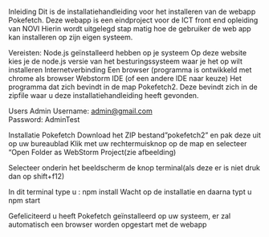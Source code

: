 Inleiding
Dit is de installatiehandleiding voor het installeren van de webapp Pokefetch.
Deze webapp is een eindproject voor de ICT front end opleiding van NOVI
Hierin wordt uitgelegd stap matig hoe de gebruiker de web app kan installeren op zijn eigen systeem.

Vereisten:
Node.js geïnstalleerd hebben op je systeem
Op deze website kies je de node.js versie van het besturingssysteem waar je het op wilt installeren
Internetverbinding
Een browser (programma is ontwikkeld met chrome als browser
Webstorm IDE (of een andere IDE naar keuze)
Het programma dat zich bevindt in de map Pokefetch2.
Deze bevindt zich in de zipfile waar u deze installatiehandleiding heeft gevonden.

Users
Admin
Username: admin@gmail.com	
Password: AdminTest

Installatie Pokefetch
Download het ZIP bestand”pokefetch2” en pak deze uit op uw bureaublad
Klik met uw rechtermuisknop op de map en selecteer “Open Folder as WebStorm Project(zie afbeelding)

Selecteer onderin het beeldscherm de knop terminal(als deze er is niet druk dan  op shift+f12)

In dit terminal type u : npm install
Wacht op de installatie en daarna typt u npm start

Gefeliciteerd u heeft Pokefetch geïnstalleerd op uw systeem, er zal automatisch een browser worden opgestart met de webapp

